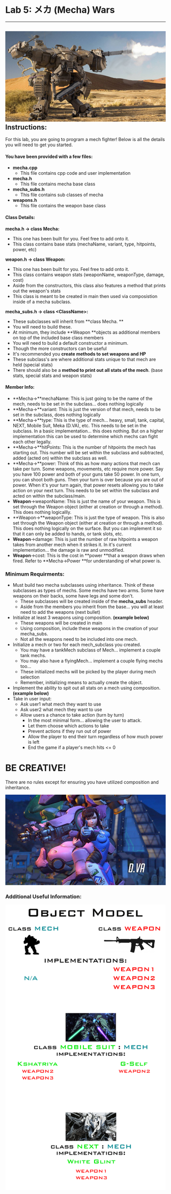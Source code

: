 # Lab 5: メカ \(Mecha\) Wars

---

## ![](/assets/rgvx0Me.jpg)Instructions:

For this lab, you are going to program a mech fighter! Below is all the details you will need to get you started.

#### You have been provided with a few files:

* **mecha.cpp**
  * This file contains cpp code and user implementation
* **mecha.h**
  * This file contains mecha base class
* **mecha\_subs.h**
  * This file contains sub classes of mecha
* **weapons.h**
  * This file contains the weapon base class

#### Class Details:

**mecha.h -&gt; class Mecha:**

* This one has been built for you. Feel free to add onto it. 
* This class contains base stats \(mechaName, variant, type, hitpoints, power, etc\)

**weapon.h -&gt; class Weapon:**

* This one has been built for you. Feel free to add onto it.
* This class contains weapon stats \(weaponName, weaponType, damage, cost\)
* Aside from the constructors, this class also features a method that prints out the weapon's stats
* This class is meant to be created in main then used via composistion inside of a mecha subclass.

**mecha\_subs.h -&gt; class &lt;ClassName&gt;:**

* These subclasses will inherit from **class Mecha. **
* You will need to build these.
* At minimum, they include **Weapon **objects as additional members on top of the included base class members
* You will need to build a default constructor a minimum. 
* Though the more constructors can be useful 
* It's recommended you **create methods to set weapons and HP**
* These subclass's are where additional stats unique to that mech are held \(special stats\)
* There should also be a **method to print out all stats of the mech**. \(base stats, special stats and weapon stats\)

#### Member Info:

* **Mecha-&gt;**mechaName: This is just going to be the name of the mech, needs to be set in the subclass... does nothing logically
* **Mecha-&gt;**variant: This is just the version of that mech, needs to be set in the subclass, does nothing logically
* **Mecha-&gt;**type: This is the type of mech... heavy, small, tank, capital, NEXT, Mobile Suit, Meka \(D.VA\), etc. This needs to be set in the subclass. In a basic implementation... this does nothing. But on a higher implementation this can be used to determine which mechs can fight each other legally. 
* **Mecha-&gt;**hitPoints: This is the number of hitpoints the mech has starting out. This number will be set within the subclass and subtracted, added \(acted on\) within the subclass as well. 
* **Mecha-&gt;**power: Think of this as how many actions that mech can take per turn. Some weapons, movements, etc require more power. Say you have 100 power and both of your guns take 50 power. In one turn, you can shoot both guns. Then your turn is over because you are out of power. When it's your turn again, that power resets allowing you to take action on your next turn. This needs to be set within the subclass and acted on within the subclass/main.
* **Weapon**-&gt;weaponName: This is just the name of your weapon. This is set through the Weapon object \(either at creation or through a method\). This does nothing logicallly.
* **Weapon-&gt;**weaponType: This is just the type of weapon. This is also set through the Weapon object \(either at creation or through a method\). This does nothing logically on the surface. But you can implement it so that it can only be added to hands, or tank slots, etc. 
* **Weapon**-&gt;damage: This is just the number of raw hitpoints a weapon takes from another mech when it strikes it. In it's current implementation... the damage is raw and unmodified. 
* **Weapon**-&gt;cost: This is the cost in **power **that a weapon draws when fired. Refer to **Mecha-&gt;Power **for understanding of what power is.  

### Minimum Requirments:

* Must build two mecha subclasses using inheritance. Think of these subclasses as types of mechs. Some mechs have two arms. Some have weapons on their backs, some have legs and some don't. 
  * These subclasses will be created inside of the **mecha\_subs** header.
  * Aside from the members you inherit from the base... you will at least need to add the weapons \(next bullet\)
* Initialize at least 3 weapons using composition. **\(example below\)**
  * These weapons will be created in main
  * Using composition, include these weapons in the creation of your mecha\_subs. 
  * Not all the weapons need to be included into one mech. 
* Initialize a mech or two for each mech\_subclass you created. 
  * You may have a tankMech subclass of Mech... implement a couple tank mechs.
  * You may also have a flyingMech... implement a couple flying mechs too...
  * These initialized mechs will be picked by the player during mech selection
  * Remember, initializing means to actually create the object. 
* Implement the ability to spit out all stats on a mech using composition. **\(example below\)**
* Take in user input:
  * Ask user1 what mech they want to use
  * Ask user2 what mech they want to use
  * Allow users a chance to take action \(turn by turn\)
    * In the most minimal form... allowing the user to attack.
    * Let them choose which actions to take
    * Prevent actions if they run out of power
    * Allow the player to end their turn regardless of how much power is left
    * End the game if a player's mech hits &lt;= 0

# BE CREATIVE!

There are no rules except for ensuring you have utilized composition and inheritance.

![](/assets/DVa-known-pose.jpg)

### Additional Useful Information:

![](/assets/objectModell.png)


